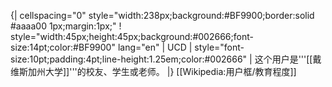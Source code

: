 {| cellspacing="0" style="width:238px;background:#BF9900;border:solid #aaaa00 1px;margin:1px;"
! style="width:45px;height:45px;background:#002666;font-size:14pt;color:#BF9900" lang="en" | UCD
| style="font-size:10pt;padding:4pt;line-height:1.25em;color:#002666" | 这个用户是'''[[戴维斯加州大学]]'''的校友、学生或老师。
|}
<noinclude>
[[Wikipedia:用户框/教育程度]]
</noinclude>